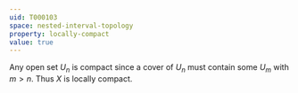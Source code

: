 ```yaml
---
uid: T000103
space: nested-interval-topology
property: locally-compact
value: true
---
```

Any open set $U_n$ is compact since a cover of $U_n$ must contain some $U_m$ with $m>n$. Thus $X$ is locally compact.

